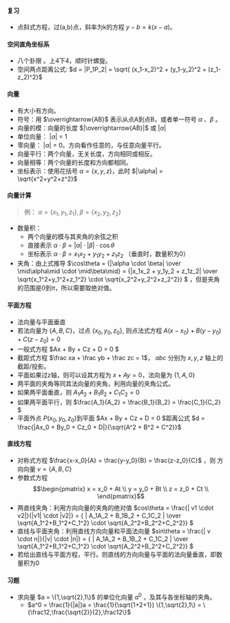 
<!-- https://en.wikibooks.org/wiki/LaTeX/Mathematics -->

#### 复习
- 点斜式方程，过(a,b)点，斜率为k的方程 $y-b = k(x-a)$。



#### 空间直角坐标系
- 八个卦限 。上4下4，顺时针螺旋。
- 空间两点距离公式: $d = |P_1P_2| = \sqrt{ (x_1-x_2)^2 + (y_1-y_2)^2 + (z_1-z_2)^2}$

#### 向量
  - 有大小有方向。
  - 符号：用 $\overrightarrow{AB}$ 表示从点A到点B，或者单一符号 $\alpha$ 、$\beta$ 。
  - 向量的模：向量的长度 $|\overrightarrow{AB}|$ 或 $|\alpha|$
  - 单位向量： $|\alpha|$ = 1
  - 零向量： $|\alpha|$ = 0。方向看作任意的，与任意向量平行。
  - 向量平行：两个向量，无关长度，方向相同或相反。
  - 向量相等：两个向量的长度和方向都相同。
  - 坐标表示：使用花括号 $\alpha = \{x,y,z\}$，此时 $|\alpha| = \sqrt{x^2+y^2+z^2}$

#### 向量计算
  > 例： $\alpha = \{x_1,y_1,z_1\}, \beta = \{x_2,y_2,z_2\}$
  - 数量积：
    - 两个向量的模与其夹角的余弦之积
    - 直接表示 $\alpha \cdot \beta = |\alpha| \cdot |\beta| \cdot \cos\theta$
    - 坐标表示 $\alpha \cdot \beta = x_1x_2 + y_1y_2 + z_1z_2$ （垂直时，数量积为0）
  - 夹角：由上式推导 $\cos\theta = {|\alpha \cdot \beta| \over \mid\alpha\mid \cdot \mid\beta\mid} = {|x_1x_2 + y_1y_2 + z_1z_2| \over \sqrt{x_1^2+y_1^2+z_1^2} \cdot \sqrt{x_2^2+y_2^2+z_2^2}}   $ ，但是夹角的范围是0到$\pi$，所以需要取绝对值。


#### 平面方程
  - 法向量与平面垂直
  - 若法向量为 $\{A,B,C\}$，过点 $\{x_0,y_0,z_0\}$, 则点法式方程 $A(x-x_0) + B(y-y_0) + C(z-z_0) = 0$ 
  - 一般式方程 $Ax + By + Cz + D = 0 $ 
  - 截距式方程 $\frac xa + \frac yb + \frac zc = 1$， $abc$ 分别为 $x,y,z$ 轴上的截距/投影。
  - 平面如果过z轴，则可以设其方程为 $x+Ay=0$，法向量为 $\{1,A,0\}$
  - 两平面的夹角等同其法向量的夹角，利用向量的夹角公式。
  - 如果两平面垂直，则 $A_1A_2 + B_1B_2 + C_1C_2 = 0$
  - 如果两平面平行，则 $\frac{A_1}{A_2} = \frac{B_1}{B_2} = \frac{C_1}{C_2} $
  - 平面外点 $P(x_0,y_0,z_0)$到平面 $Ax + By + Cz + D = 0 $距离公式 $d = \frac{|Ax_0 + By_0 + Cz_0 + D|}{\sqrt{A^2 + B^2 + C^2}}$ 

#### 直线方程
  - 对称式方程 $\frac{x-x_0}{A} = \frac{y-y_0}{B} = \frac{z-z_0}{C}$ ，则 方向向量 $v = \{A,B,C\}$
  - 参数式方程 $$\begin{pmatrix}
        x = x_0 + At \\ 
        y = y_0 + Bt \\ 
        z = z_0 + Ct \\
      \end{pmatrix}$$
  - 两直线夹角：利用方向向量的夹角的绝对值  $cos\theta = \frac{| v1 \cdot v2|}{|v1| \cdot |v2|} =  { | A_1A_2 + B_1B_2 + C_1C_2 | \over \sqrt{A_1^2+B_1^2+C_1^2} \cdot \sqrt{A_2^2+B_2^2+C_2^2}}  $ 
  - 直线与平面夹角：利用直线方向向量和平面法向量 $sin\theta = \frac{| v \cdot n|}{|v| \cdot |n|} =  { | A_1A_2 + B_1B_2 + C_1C_2 | \over \sqrt{A_1^2+B_1^2+C_1^2} \cdot \sqrt{A_2^2+B_2^2+C_2^2}}  $
  - 若给出直线与平面方程，平行。则直线的方向向量与平面的法向量垂直，即数量积为0

#### 习题
- 求向量 $a = \{1,\sqrt{2},1\}$ 的单位化向量 $a^0$ ，及其与各坐标轴的夹角。
  - $a^0 = \frac{1}{|a|}a = \frac{1}{\sqrt{1+2+1}} \{1,\sqrt{2},1\} = \{\frac12,\frac{\sqrt{2}}{2},\frac12\}$ 


<!-- 
- 习题：
  - 判断点$(-1,2,-5)$所在卦限
  - 点$(1,-3,2)$关于x轴对称的点。 （x坐标不变，其余坐标取相反数。(1,3,-2)）
  - 向量 $\alpha = \{3,2,\frac{1}{2} \}, \beta = \{-1,1,0\}$，则 $2\alpha \cdot \beta$ =
  - 两个向量的标$\{8,-4,1\}、\{2,2,1\}$，求两个向量的夹角。 （套用两个数量积公式, 1/3）
  - 点$(2,3,7)$到平面 $2x+2y-z+6=0$ 的距离。（得出法向量{2,2,-1}，套用公式）
  - 求向量$ a={1,\sqrt{2},1\}$ 的单位向量，及其和各坐标轴的夹角. [tkk]  \myVariable -->

 
